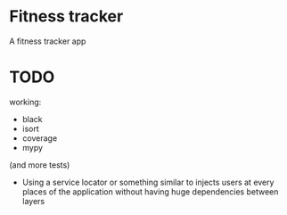 # Fitness tracker

A fitness tracker app

# TODO

working:

- black
- isort
- coverage
- mypy

(and more tests)

- Using a service locator or something similar to
  injects users at every places of the application without
  having huge dependencies between layers

